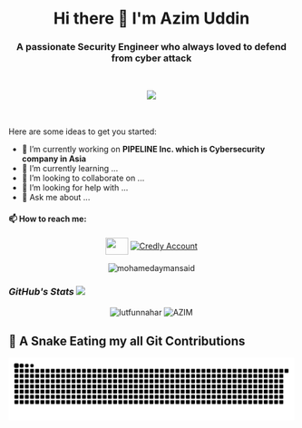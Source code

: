 <h1 align="center"> Hi there 👋 I'm Azim Uddin </h1>
<h3 align="center">A passionate Security Engineer who always loved to defend from cyber attack</h3>
<br>
<p align="center"> <img src="https://readme-typing-svg.herokuapp.com/?lines=Welcome+to+my+Cybersecurity+Git" /> </p>
<br>

Here are some ideas to get you started:

- 🔭 I’m currently working on **PIPELINE Inc. which is Cybersecurity company in Asia**
- 🌱 I’m currently learning ...
- 👯 I’m looking to collaborate on ...
- 🤔 I’m looking for help with ...
- 💬 Ask me about ...
<h4 align="left"> 📫 How to reach me: </h4>
<p align="center">
<a href="https://www.linkedin.com/in/azim-uddin-0188a610b/" target="blank"><img align="center" src="https://raw.githubusercontent.com/rahuldkjain/github-profile-readme-generator/master/src/images/icons/Social/linked-in-alt.svg" alt="" height="30" width="40" /></a>
<a href="https://medium.com/@azimuddin_60957" target="blank"><img align="center" src="https://cdn.mos.cms.futurecdn.net/uazw6gFQuEC29mxMM55Tpb.jpg" alt="Credly Account" height="30" width="40" /></a>
</p>

  <!--😄 Pronouns: ...
- ⚡ Fun fact: ... -->

<p align="center"><img align="center" src="https://github-readme-stats.vercel.app/api/top-langs?username=MdAZIM&show_icons=true&locale=en&layout=compact&theme=algolia" alt="mohamedaymansaid" /></p>

<h3><i>GitHub's Stats <img src="https://camo.githubusercontent.com/f11b92476ee793cfe97f20e0564ab552bd9bd670179d7b6772c59bb4d3218ca6/68747470733a2f2f692e70696e696d672e636f6d2f6f726967696e616c732f36352f63342f66342f36356334663435323537316265313236316539633632336637646134383861632e676966" width="35"/></i></h3>

<p align="center">
	<img align="center" src="https://github-readme-stats.vercel.app/api?username=MdAZIM&show_icons=true&locale=en&theme=radical" alt="lutfunnahar" height="139"/>
<img align="center" src="https://github-readme-streak-stats.herokuapp.com/?user=MdAZIM&theme=radical" alt="AZIM" height="139" /></p>

## 🐍 A Snake Eating my all Git Contributions
<p align = "center">
	<img src = "https://github.com/7oSkaaa/7oSkaaa/blob/output/github-contribution-grid-snake.svg" alt = "Snake Game"/><br>
</p>
